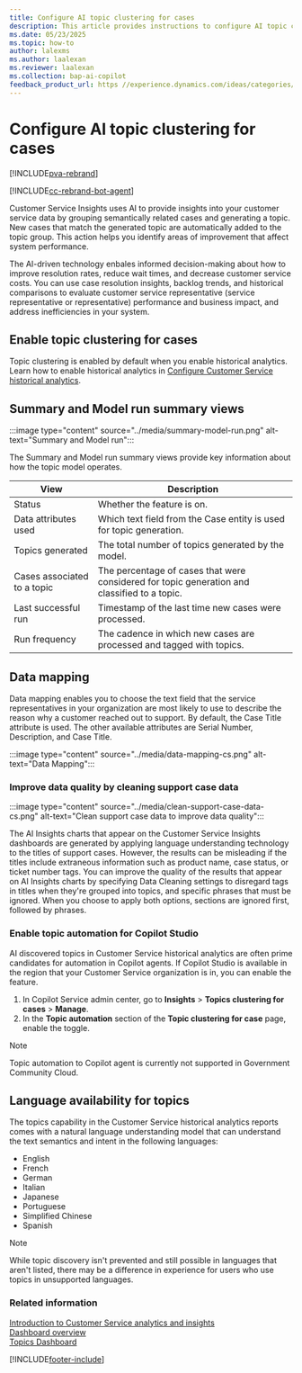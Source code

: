 ```yaml
---
title: Configure AI topic clustering for cases
description: This article provides instructions to configure AI topic clustering for cases in the Customer Service Hub and Customer Service workspace.
ms.date: 05/23/2025
ms.topic: how-to
author: lalexms
ms.author: laalexan
ms.reviewer: laalexan
ms.collection: bap-ai-copilot
feedback_product_url: https //experience.dynamics.com/ideas/categories/list/?category=a7f4a807-de3b-eb11-a813-000d3a579c38&forum=b68e50a6-88d9-e811-a96b-000d3a1be7ad
---
```


# Configure AI topic clustering for cases

[!INCLUDE[pva-rebrand](../../includes/cc-pva-rebrand.md)]

[!INCLUDE[cc-rebrand-bot-agent](../../includes/cc-rebrand-bot-agent.md)]


Customer Service Insights uses AI to provide insights into your customer service data by grouping semantically related cases and generating a topic. New cases that match the generated topic are automatically added to the topic group. This action helps you identify areas of improvement that affect system performance.

The AI-driven technology enbales informed decision-making about how to improve resolution rates, reduce wait times, and decrease customer service costs. You can use case resolution insights, backlog trends, and historical comparisons to evaluate customer service representative (service representative or representative) performance and business impact, and address inefficiencies in your system.

## Enable topic clustering for cases

Topic clustering is enabled by default when you enable historical analytics. Learn how to enable historical analytics in [Configure Customer Service historical analytics](configure-cs-historical-analytics-csh.md).

## Summary and Model run summary views

:::image type="content" source="../media/summary-model-run.png" alt-text="Summary and Model run":::

The Summary and Model run summary views provide key information about how the topic model operates.

| View | Description |
|--------|-------------|
| Status | Whether the feature is on.|
| Data attributes used | Which text field from the Case entity is used for topic generation. |
| Topics generated | The total number of topics generated by the model. |
| Cases associated to a topic | The percentage of cases that were considered for topic generation and classified to a topic.|
| Last successful run | Timestamp of the last time new cases were processed. |
| Run frequency | The cadence in which new cases are processed and tagged with topics. |

## Data mapping

  Data mapping enables you to choose the text field that the service representatives in your organization are most likely to use to describe the reason why a customer reached out to support. By default, the Case Title attribute is used. The other available attributes are Serial Number, Description, and Case Title.

:::image type="content" source="../media/data-mapping-cs.png" alt-text="Data Mapping":::

### Improve data quality by cleaning support case data

:::image type="content" source="../media/clean-support-case-data-cs.png" alt-text="Clean support case data to improve data quality":::
  

The AI Insights charts that appear on the Customer Service Insights dashboards are generated by applying language understanding technology to the titles of support cases. However, the results can be misleading if the titles include extraneous information such as product name, case status, or ticket number tags. You can improve the quality of the results that appear on AI Insights charts by specifying Data Cleaning settings to disregard tags in titles when they're grouped into topics, and specific phrases that must be ignored. When you choose to apply both options, sections are ignored first, followed by phrases.

### Enable topic automation for Copilot Studio

AI discovered topics in Customer Service historical analytics are often prime candidates for automation in Copilot agents. If Copilot Studio is available in the region that your Customer Service organization is in, you can enable the feature.

1. In Copilot Service admin center, go to **Insights** > **Topics clustering for cases** > **Manage**.
1. In the **Topic automation** section of the **Topic clustering for case** page, enable the toggle.


> [!NOTE]
> Topic automation to Copilot agent is currently not supported in Government Community Cloud.


## Language availability for topics

The topics capability in the Customer Service historical analytics reports comes with a natural language understanding model that can understand the text semantics and intent in the following languages: 

- English 
- French 
- German 
- Italian 
- Japanese 
- Portuguese 
- Simplified Chinese 
- Spanish 

> [!NOTE]
> While topic discovery isn't prevented and still possible in languages that aren't listed, there may be a difference in experience for users who use topics in unsupported languages.


### Related information

[Introduction to Customer Service analytics and insights](../implement/introduction-customer-service-analytics.md)  
[Dashboard overview](../use/customer-service-analytics-insights-csh.md)  
[Topics Dashboard](../use/case-topics-dashboard-cs.md)  


[!INCLUDE[footer-include](../../includes/footer-banner.md)]
